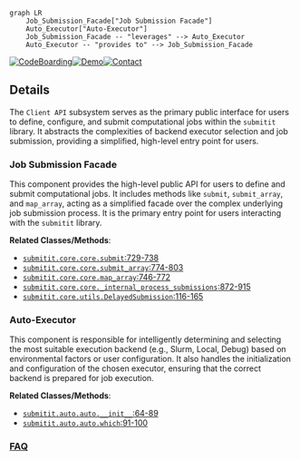 ```mermaid
graph LR
    Job_Submission_Facade["Job Submission Facade"]
    Auto_Executor["Auto-Executor"]
    Job_Submission_Facade -- "leverages" --> Auto_Executor
    Auto_Executor -- "provides to" --> Job_Submission_Facade
```

[![CodeBoarding](https://img.shields.io/badge/Generated%20by-CodeBoarding-9cf?style=flat-square)](https://github.com/CodeBoarding/GeneratedOnBoardings)[![Demo](https://img.shields.io/badge/Try%20our-Demo-blue?style=flat-square)](https://www.codeboarding.org/demo)[![Contact](https://img.shields.io/badge/Contact%20us%20-%20contact@codeboarding.org-lightgrey?style=flat-square)](mailto:contact@codeboarding.org)

## Details

The `Client API` subsystem serves as the primary public interface for users to define, configure, and submit computational jobs within the `submitit` library. It abstracts the complexities of backend executor selection and job submission, providing a simplified, high-level entry point for users.

### Job Submission Facade
This component provides the high-level public API for users to define and submit computational jobs. It includes methods like `submit`, `submit_array`, and `map_array`, acting as a simplified facade over the complex underlying job submission process. It is the primary entry point for users interacting with the `submitit` library.


**Related Classes/Methods**:

- <a href="https://github.com/facebookincubator/submitit/blob/main/submitit/core/core.py#L729-L738" target="_blank" rel="noopener noreferrer">`submitit.core.core.submit`:729-738</a>
- <a href="https://github.com/facebookincubator/submitit/blob/main/submitit/core/core.py#L774-L803" target="_blank" rel="noopener noreferrer">`submitit.core.core.submit_array`:774-803</a>
- <a href="https://github.com/facebookincubator/submitit/blob/main/submitit/core/core.py#L746-L772" target="_blank" rel="noopener noreferrer">`submitit.core.core.map_array`:746-772</a>
- <a href="https://github.com/facebookincubator/submitit/blob/main/submitit/core/core.py#L872-L915" target="_blank" rel="noopener noreferrer">`submitit.core.core._internal_process_submissions`:872-915</a>
- <a href="https://github.com/facebookincubator/submitit/blob/main/submitit/core/utils.py#L116-L165" target="_blank" rel="noopener noreferrer">`submitit.core.utils.DelayedSubmission`:116-165</a>


### Auto-Executor
This component is responsible for intelligently determining and selecting the most suitable execution backend (e.g., Slurm, Local, Debug) based on environmental factors or user configuration. It also handles the initialization and configuration of the chosen executor, ensuring that the correct backend is prepared for job execution.


**Related Classes/Methods**:

- <a href="https://github.com/facebookincubator/submitit/blob/main/submitit/auto/auto.py#L64-L89" target="_blank" rel="noopener noreferrer">`submitit.auto.auto.__init__`:64-89</a>
- <a href="https://github.com/facebookincubator/submitit/blob/main/submitit/auto/auto.py#L91-L100" target="_blank" rel="noopener noreferrer">`submitit.auto.auto.which`:91-100</a>




### [FAQ](https://github.com/CodeBoarding/GeneratedOnBoardings/tree/main?tab=readme-ov-file#faq)
